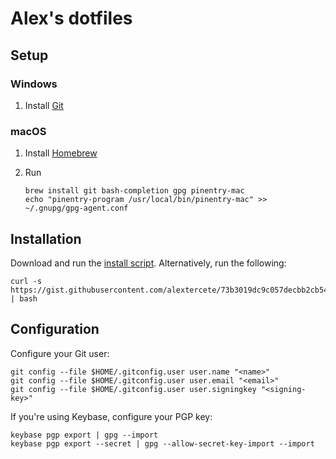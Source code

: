 # Alex's dotfiles

## Setup

### Windows

1. Install [Git](https://git-scm.com/download/win)

### macOS

1. Install [Homebrew](https://brew.sh/)

1. Run
   ```
   brew install git bash-completion gpg pinentry-mac
   echo "pinentry-program /usr/local/bin/pinentry-mac" >> ~/.gnupg/gpg-agent.conf
   ```

## Installation

Download and run the [install script](https://gist.github.com/alextercete/73b3019dc9c057decbb2cb54cb00e88c). Alternatively, run the following:

```shell
curl -s https://gist.githubusercontent.com/alextercete/73b3019dc9c057decbb2cb54cb00e88c/raw/dotfiles.sh | bash
```

## Configuration

Configure your Git user:

```shell
git config --file $HOME/.gitconfig.user user.name "<name>"
git config --file $HOME/.gitconfig.user user.email "<email>"
git config --file $HOME/.gitconfig.user user.signingkey "<signing-key>"
```

If you're using Keybase, configure your PGP key:

```shell
keybase pgp export | gpg --import
keybase pgp export --secret | gpg --allow-secret-key-import --import
```
